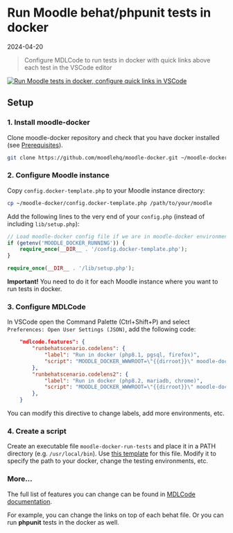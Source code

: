 # Run Moodle behat/phpunit tests in docker
2024-04-20
> Configure MDLCode to run tests in docker with quick links above each test in the VSCode editor

[![Run Moodle tests in docker, configure quick links in VSCode](https://img.youtube.com/vi/c8I5Lsk8dzA/0.jpg)](https://www.youtube.com/watch?v=c8I5Lsk8dzA)

## Setup

### 1. Install moodle-docker

Clone moodle-docker repository and check that you have docker installed (see [Prerequisites](https://github.com/moodlehq/moodle-docker?tab=readme-ov-file#prerequisites)).

```sh
git clone https://github.com/moodlehq/moodle-docker.git ~/moodle-docker
```

### 2. Configure Moodle instance

Copy `config.docker-template.php` to your Moodle instance directory:

```sh
cp ~/moodle-docker/config.docker-template.php /path/to/your/moodle
```

Add the following lines to the very end of your `config.php` (instead of including `lib/setup.php`):

```php
// Load moodle-docker config file if we are in moodle-docker environment
if (getenv('MOODLE_DOCKER_RUNNING')) {
    require_once(__DIR__ . '/config.docker-template.php');
}

require_once(__DIR__ . '/lib/setup.php');
```

**Important!** You need to do it for each Moodle instance where you want to run tests in docker.

### 3. Configure MDLCode

In VSCode open the Command Palette (Ctrl+Shift+P) and select `Preferences: Open User Settings (JSON)`, add the following code:

```json
    "mdlcode.features": {
        "runbehatscenario.codelens": {
            "label": "Run in docker (php8.1, pgsql, firefox)",
            "script": "MOODLE_DOCKER_WWWROOT=\"{{dirroot}}\" moodle-docker-run-tests 1 --feature=/var/www/html/{{path}}:{{line}}"
        },
        "runbehatscenario.codelens2": {
            "label": "Run in docker (php8.2, mariadb, chrome)",
            "script": "MOODLE_DOCKER_WWWROOT=\"{{dirroot}}\" moodle-docker-run-tests 2 --feature=/var/www/html/{{path}}:{{line}}"
        },
    }
```

You can modify this directive to change labels, add more environments, etc.

### 4. Create a script

Create an executable file `moodle-docker-run-tests` and place it in a PATH directory (e.g. `/usr/local/bin`). Use  [this template](https://gist.github.com/lmscloud-io/6935eb5b64993d6d6a5a89e5cb9aff5c) for this file. Modify it to specify the path to your docker, change the testing environments, etc.

### More...

<p>The full list of features you can change can be found in <a href="../docs/settings_features.md">MDLCode documentation</a>.</p>

For example, you can change the links on top of each behat file. Or you can run **phpunit** tests in the docker as well.